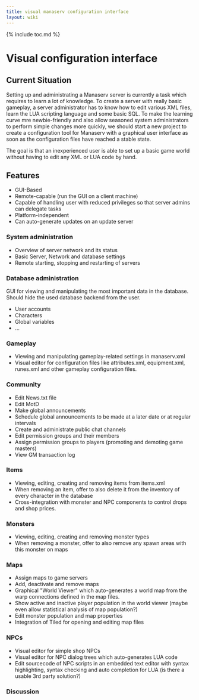 ```yaml
---
title: visual manaserv configuration interface
layout: wiki
---
```

{% include toc.md %}
#  Visual configuration interface

##  Current Situation

Setting up and administrating a Manaserv server is currently a task which requires to learn a lot of knowledge. To create a server with really basic gameplay, a server administrator has to know how to edit various XML files, learn the LUA scripting language and some basic SQL. To make the learning curve mre newbie-friendly and also allow seasoned system administrators to perform simple changes more quickly, we should start a new project to create a configuration tool for Manaserv with a graphical user interface as soon as the configuration files have reached a stable state.

The goal is that an inexperienced user is able to set up a basic game world without having to edit any XML or LUA code by hand.

##  Features

 * GUI-Based
 * Remote-capable (run the GUI on a client machine)
 * Capable of handling user with reduced privileges so that server admins can delegate tasks
 * Platform-independent
 * Can auto-generate updates on an update server


###  System administration
 * Overview of server network and its status
 * Basic Server, Network and database settings
 * Remote starting, stopping and restarting of servers

###  Database administration

GUI for viewing and manipulating the most important data in the database. Should hide the used database backend from the user.
 * User accounts
 * Characters
 * Global variables
 * ...

###  Gameplay
 * Viewing and manipulating gameplay-related settings in manaserv.xml
 * Visual editor for configuration files like attributes.xml, equipment.xml, runes.xml and other gameplay configuration files.

###  Community
 * Edit News.txt file
 * Edit MotD
 * Make global announcements
 * Schedule global announcements to be made at a later date or at regular intervals
 * Create and administrate public chat channels
 * Edit permission groups and their members
 * Assign permission groups to players (promoting and demoting game masters)
 * View GM transaction log

###  Items
 * Viewing, editing, creating and removing items from items.xml
 * When removing an item, offer to also delete it from the inventory of every character in the database
 * Cross-integration with monster and NPC components to control drops and shop prices.

###  Monsters
 * Viewing, editing, creating and removing monster types
 * When removing a monster, offer to also remove any spawn areas with this monster on maps

###  Maps
 * Assign maps to game servers
 * Add, deactivate and remove maps
 * Graphical "World Viewer" which auto-generates a world map from the warp connections defined in the map files.
 * Show active and inactive player population in the world viewer (maybe even allow statistical analysis of map population?)
 * Edit monster population and map properties
 * Integration of Tiled for opening and editing map files

###  NPCs
 * Visual editor for simple shop NPCs
 * Visual editor for NPC dialog trees which auto-generates LUA code
 * Edit sourcecode of NPC scripts in an embedded text editor with syntax highlighting, syntax checking and auto completion for LUA (is there a usable 3rd party solution?)

###  Discussion



